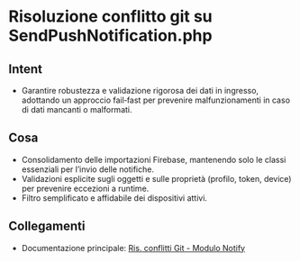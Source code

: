 # Risoluzione conflitto git su SendPushNotification.php

## Intent
- Garantire robustezza e validazione rigorosa dei dati in ingresso, adottando un approccio fail‑fast per prevenire malfunzionamenti in caso di dati mancanti o malformati.

## Cosa
- Consolidamento delle importazioni Firebase, mantenendo solo le classi essenziali per l’invio delle notifiche.
- Validazioni esplicite sugli oggetti e sulle proprietà (profilo, token, device) per prevenire eccezioni a runtime.
- Filtro semplificato e affidabile dei dispositivi attivi.

## Collegamenti
- Documentazione principale: [Ris. conflitti Git - Modulo Notify](../../../docs/risoluzione_conflitti_git.md#modulo-notify)
